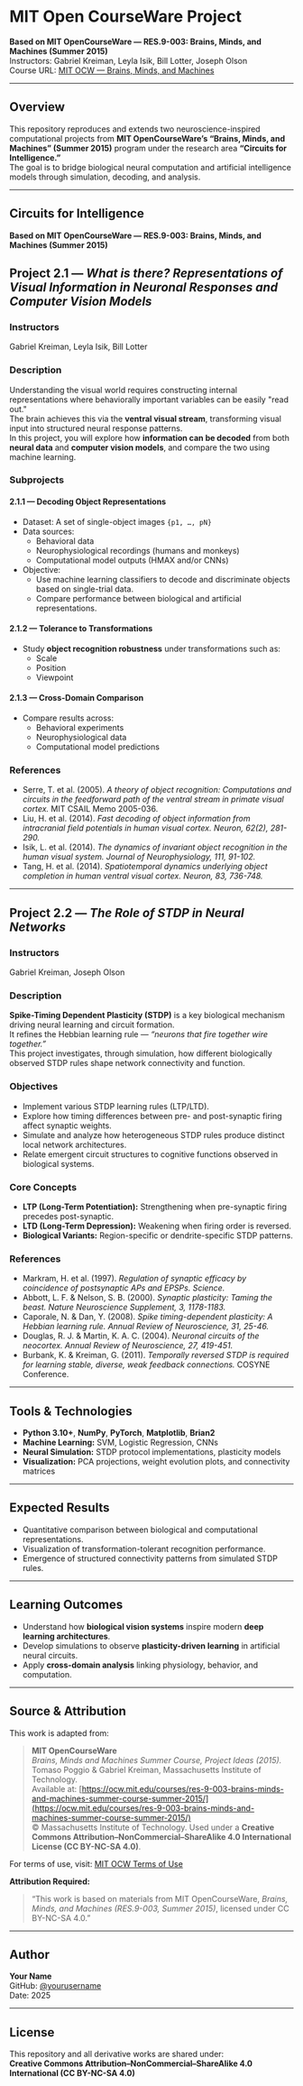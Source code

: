 # MIT Open CourseWare Project 
**Based on MIT OpenCourseWare — RES.9-003: Brains, Minds, and Machines (Summer 2015)**  
Instructors: Gabriel Kreiman, Leyla Isik, Bill Lotter, Joseph Olson  
Course URL: [MIT OCW — Brains, Minds, and Machines](https://ocw.mit.edu/courses/res-9-003-brains-minds-and-machines-summer-course-summer-2015/)  

---

## Overview  
This repository reproduces and extends two neuroscience-inspired computational projects from **MIT OpenCourseWare’s “Brains, Minds, and Machines” (Summer 2015)** program under the research area **“Circuits for Intelligence.”**  
The goal is to bridge biological neural computation and artificial intelligence models through simulation, decoding, and analysis.  

---
## Circuits for Intelligence  
**Based on MIT OpenCourseWare — RES.9-003: Brains, Minds, and Machines (Summer 2015)**  
## Project 2.1 — *What is there? Representations of Visual Information in Neuronal Responses and Computer Vision Models*  

### Instructors  
Gabriel Kreiman, Leyla Isik, Bill Lotter  

### Description  
Understanding the visual world requires constructing internal representations where behaviorally important variables can be easily "read out."  
The brain achieves this via the **ventral visual stream**, transforming visual input into structured neural response patterns.  
In this project, you will explore how **information can be decoded** from both **neural data** and **computer vision models**, and compare the two using machine learning.  

### Subprojects  

#### 2.1.1 — Decoding Object Representations  
- Dataset: A set of single-object images `{p1, …, pN}`  
- Data sources:  
  - Behavioral data  
  - Neurophysiological recordings (humans and monkeys)  
  - Computational model outputs (HMAX and/or CNNs)  
- Objective:  
  - Use machine learning classifiers to decode and discriminate objects based on single-trial data.  
  - Compare performance between biological and artificial representations.  

#### 2.1.2 — Tolerance to Transformations  
- Study **object recognition robustness** under transformations such as:  
  - Scale  
  - Position  
  - Viewpoint  

#### 2.1.3 — Cross-Domain Comparison  
- Compare results across:  
  - Behavioral experiments  
  - Neurophysiological data  
  - Computational model predictions  

### References  
- Serre, T. et al. (2005). *A theory of object recognition: Computations and circuits in the feedforward path of the ventral stream in primate visual cortex.* MIT CSAIL Memo 2005-036.  
- Liu, H. et al. (2014). *Fast decoding of object information from intracranial field potentials in human visual cortex.* *Neuron, 62(2), 281-290.*  
- Isik, L. et al. (2014). *The dynamics of invariant object recognition in the human visual system.* *Journal of Neurophysiology, 111, 91-102.*  
- Tang, H. et al. (2014). *Spatiotemporal dynamics underlying object completion in human ventral visual cortex.* *Neuron, 83, 736-748.*  

---

## Project 2.2 — *The Role of STDP in Neural Networks*  

### Instructors  
Gabriel Kreiman, Joseph Olson  

### Description  
**Spike-Timing Dependent Plasticity (STDP)** is a key biological mechanism driving neural learning and circuit formation.  
It refines the Hebbian learning rule — *“neurons that fire together wire together.”*  
This project investigates, through simulation, how different biologically observed STDP rules shape network connectivity and function.  

### Objectives  
- Implement various STDP learning rules (LTP/LTD).  
- Explore how timing differences between pre- and post-synaptic firing affect synaptic weights.  
- Simulate and analyze how heterogeneous STDP rules produce distinct local network architectures.  
- Relate emergent circuit structures to cognitive functions observed in biological systems.  

### Core Concepts  
- **LTP (Long-Term Potentiation):** Strengthening when pre-synaptic firing precedes post-synaptic.  
- **LTD (Long-Term Depression):** Weakening when firing order is reversed.  
- **Biological Variants:** Region-specific or dendrite-specific STDP patterns.  

### References  
- Markram, H. et al. (1997). *Regulation of synaptic efficacy by coincidence of postsynaptic APs and EPSPs.* *Science.*  
- Abbott, L. F. & Nelson, S. B. (2000). *Synaptic plasticity: Taming the beast.* *Nature Neuroscience Supplement, 3, 1178-1183.*  
- Caporale, N. & Dan, Y. (2008). *Spike timing-dependent plasticity: A Hebbian learning rule.* *Annual Review of Neuroscience, 31, 25-46.*  
- Douglas, R. J. & Martin, K. A. C. (2004). *Neuronal circuits of the neocortex.* *Annual Review of Neuroscience, 27, 419-451.*  
- Burbank, K. & Kreiman, G. (2011). *Temporally reversed STDP is required for learning stable, diverse, weak feedback connections.* COSYNE Conference.  

---

## Tools & Technologies  
- **Python 3.10+**, **NumPy**, **PyTorch**, **Matplotlib**, **Brian2**  
- **Machine Learning:** SVM, Logistic Regression, CNNs  
- **Neural Simulation:** STDP protocol implementations, plasticity models  
- **Visualization:** PCA projections, weight evolution plots, and connectivity matrices  

---

## Expected Results  
- Quantitative comparison between biological and computational representations.  
- Visualization of transformation-tolerant recognition performance.  
- Emergence of structured connectivity patterns from simulated STDP rules.  

---

## Learning Outcomes  
- Understand how **biological vision systems** inspire modern **deep learning architectures**.  
- Develop simulations to observe **plasticity-driven learning** in artificial neural circuits.  
- Apply **cross-domain analysis** linking physiology, behavior, and computation.  

---

## Source & Attribution  
This work is adapted from:  

> **MIT OpenCourseWare**  
> *Brains, Minds and Machines Summer Course, Project Ideas (2015).*  
> Tomaso Poggio & Gabriel Kreiman, Massachusetts Institute of Technology.  
> Available at: [https://ocw.mit.edu/courses/res-9-003-brains-minds-and-machines-summer-course-summer-2015/](https://ocw.mit.edu/courses/res-9-003-brains-minds-and-machines-summer-course-summer-2015/)  
> © Massachusetts Institute of Technology. Used under a **Creative Commons Attribution–NonCommercial–ShareAlike 4.0 International License (CC BY-NC-SA 4.0)**.  

For terms of use, visit: [MIT OCW Terms of Use](https://ocw.mit.edu/pages/privacy-and-terms-of-use/)  

**Attribution Required:**  
> “This work is based on materials from MIT OpenCourseWare, *Brains, Minds, and Machines (RES.9-003, Summer 2015)*, licensed under CC BY-NC-SA 4.0.”  

---

## Author  
**Your Name**  
GitHub: [@yourusername](https://github.com/yourusername)  
Date: 2025  

---

## License  
This repository and all derivative works are shared under:  
**Creative Commons Attribution–NonCommercial–ShareAlike 4.0 International (CC BY-NC-SA 4.0)**  
